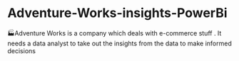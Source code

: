# Adventure-Works-insights-PowerBi
 🏭Adventure Works is a company which deals with e-commerce stuff . It needs a data analyst to take out the insights from the data to make informed decisions 
